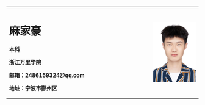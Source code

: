 <table border="0">
  <tr>
    <td width="75%">
      <h1>麻家豪</h1>
      <p><b>本科</b></p>
      <p><b>浙江万里学院</b></p>
      <p><b>邮箱：2486159324@qq.com</b></p>
      <p><b>地址：宁波市鄞州区</b></p>
    </td>
    <td width="25%">
      <img src="/zhengjianzhao.jpg" width="100%">     
    </td>
  </tr>
</table>
